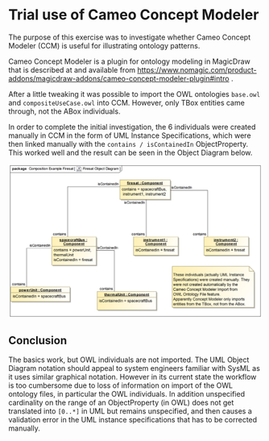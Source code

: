Trial use of Cameo Concept Modeler
==================================

The purpose of this exercise was to investigate whether Cameo Concept Modeler (CCM) is useful for illustrating ontology patterns.

Cameo Concept Modeler is a plugin for ontology modeling in MagicDraw that is described at and available from https://www.nomagic.com/product-addons/magicdraw-addons/cameo-concept-modeler-plugin#intro .

After a little tweaking it was possible to import the OWL ontologies `base.owl` and `compositeUseCase.owl` into CCM. However, only TBox entities came through, not the ABox individuals.

In order to complete the initial investigation, the 6 individuals were created manually in CCM in the form of UML Instance Specifications, which were then linked manually with the `contains / isContainedIn` ObjectProperty. This worked well and the result can be seen in the Object Diagram below.

![Firesat Example Object Diagram](Firesat%20Object%20Diagram.png)

Conclusion
----------

The basics work, but OWL individuals are not imported. The UML Object Diagram notation should appeal to system engineers familiar with SysML as it uses similar graphical notation. However in its current state the workflow is too cumbersome due to loss of information on import of the OWL ontology files, in particular the OWL individuals. In addition unspecified cardinality on the range of an ObjectProperty (in OWL) does not get translated into `[0..*]` in UML but remains unspecified, and then causes a validation error in the UML instance specifications that has to be corrected manually. 
